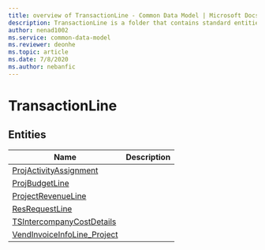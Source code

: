 ```yaml
---
title: overview of TransactionLine - Common Data Model | Microsoft Docs
description: TransactionLine is a folder that contains standard entities related to the Common Data Model.
author: nenad1002
ms.service: common-data-model
ms.reviewer: deonhe
ms.topic: article
ms.date: 7/8/2020
ms.author: nebanfic
---
```


# TransactionLine


## Entities

|Name|Description|
|---|---|
|[ProjActivityAssignment](ProjActivityAssignment.md)||
|[ProjBudgetLine](ProjBudgetLine.md)||
|[ProjectRevenueLine](ProjectRevenueLine.md)||
|[ResRequestLine](ResRequestLine.md)||
|[TSIntercompanyCostDetails](TSIntercompanyCostDetails.md)||
|[VendInvoiceInfoLine_Project](VendInvoiceInfoLine_Project.md)||

